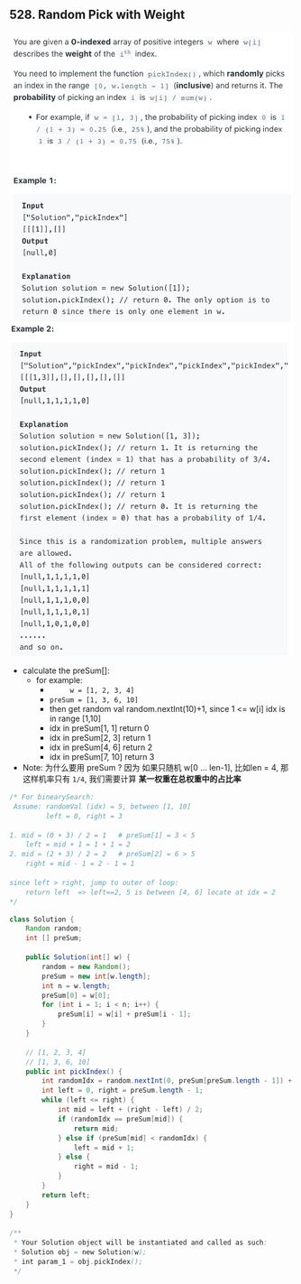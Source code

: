 ## 528. Random Pick with Weight
![](img/2022-05-07-17-40-46.png)
![](img/2022-05-07-17-40-58.png)

- calculate the preSum[]:
  - for example:  
    - `     w = [1, 2, 3, 4]`
    - `preSum = [1, 3, 6, 10]`
    - then get random val random.nextInt(10)+1, since 1 <= w[i] idx is in range [1,10]
    - idx in preSum[1, 1] return 0
    - idx in preSum[2, 3] return 1
    - idx in preSum[4, 6] return 2
    - idx in preSum[7, 10] return 3
- Note: 为什么要用 preSum ? 因为 如果只随机 w[0 ... len-1], 比如len = 4, 那这样机率只有 
  `1/4`, 我们需要计算 **某一权重在总权重中的占比率** 

```java
/* For binearySearch:
 Assume: randomVal (idx) = 5, between [1, 10]
         left = 0, right = 3

1. mid = (0 + 3) / 2 = 1   # preSum[1] = 3 < 5
    left = mid + 1 = 1 + 1 = 2  
2. mid = (2 + 3) / 2 = 2   # preSum[2] = 6 > 5
    right = mid - 1 = 2 - 1 = 1

since left > right, jump to outer of loop:
    return left  => left==2, 5 is between [4, 6] locate at idx = 2
*/
```

```java
class Solution {
    Random random;
    int [] preSum;

    public Solution(int[] w) {
        random = new Random();
        preSum = new int[w.length];
        int n = w.length;
        preSum[0] = w[0];
        for (int i = 1; i < n; i++) {
            preSum[i] = w[i] + preSum[i - 1];
        }        
    }
    
    // [1, 2, 3, 4]
    // [1, 3, 6, 10]
    public int pickIndex() {
        int randomIdx = random.nextInt(0, preSum[preSum.length - 1]) + 1;
        int left = 0, right = preSum.length - 1;
        while (left <= right) {
            int mid = left + (right - left) / 2;
            if (randomIdx == preSum[mid]) {
                return mid;
            } else if (preSum[mid] < randomIdx) {
                left = mid + 1;
            } else {
                right = mid - 1;
            }
        }
        return left;
    }
}

/**
 * Your Solution object will be instantiated and called as such:
 * Solution obj = new Solution(w);
 * int param_1 = obj.pickIndex();
 */
```
